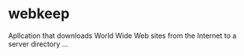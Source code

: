 # webkeep
Apllcation that downloads World Wide Web sites from the Internet to a server directory ...
